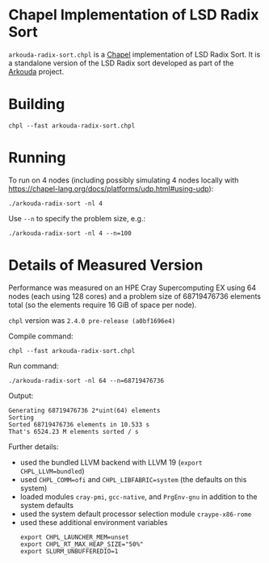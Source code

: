 # Chapel Implementation of LSD Radix Sort

`arkouda-radix-sort.chpl` is a [Chapel](https://chapel-lang.org/)
implementation of LSD Radix Sort. It is a standalone version of the
LSD Radix sort developed as part of the
[Arkouda](https://github.com/Bears-R-Us/arkouda) project.

# Building

```
chpl --fast arkouda-radix-sort.chpl
```

# Running

To run on 4 nodes (including possibly simulating 4 nodes locally with
https://chapel-lang.org/docs/platforms/udp.html#using-udp):

```
./arkouda-radix-sort -nl 4
```

Use `--n` to specify the problem size, e.g.:
```
./arkouda-radix-sort -nl 4 --n=100
```

# Details of Measured Version

Performance was measured on an HPE Cray Supercomputing EX using 64 nodes
(each using 128 cores) and a problem size of 68719476736 elements total
(so the elements require 16 GiB of space per node).

`chpl` version was `2.4.0 pre-release (a0bf1696e4)`

Compile command:

```
chpl --fast arkouda-radix-sort.chpl
```

Run command:

```
./arkouda-radix-sort -nl 64 --n=68719476736
```

Output:

```
Generating 68719476736 2*uint(64) elements
Sorting
Sorted 68719476736 elements in 10.533 s
That's 6524.23 M elements sorted / s
```

Further details:
 * used the bundled LLVM backend with LLVM 19 (`export CHPL_LLVM=bundled`)
 * used `CHPL_COMM=ofi` and `CHPL_LIBFABRIC=system`
   (the defaults on this system)
 * loaded modules `cray-pmi`, `gcc-native`, and  `PrgEnv-gnu` in addition
   to the system defaults
 * used the system default processor selection module `craype-x86-rome`
 * used these additional environment variables
   ```
   export CHPL_LAUNCHER_MEM=unset
   export CHPL_RT_MAX_HEAP_SIZE="50%"
   export SLURM_UNBUFFEREDIO=1
   ```
